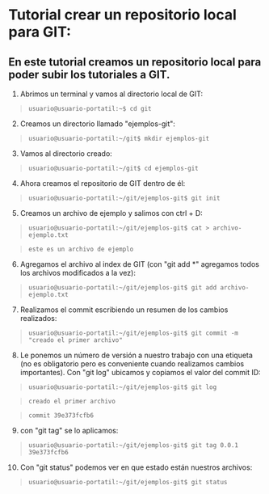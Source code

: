 # Tutorial crear un repositorio local para GIT:

## En este tutorial creamos un repositorio local para poder subir los tutoriales a GIT.

1. Abrimos un terminal y vamos al directorio local de GIT:

> `usuario@usuario-portatil:~$ cd git`

2. Creamos un directorio llamado "ejemplos-git":

> `usuario@usuario-portatil:~/git$ mkdir ejemplos-git`

3. Vamos al directorio creado:

> `usuario@usuario-portatil:~/git$ cd ejemplos-git`

4. Ahora creamos el repositorio de GIT dentro de él:

> `usuario@usuario-portatil:~/git/ejemplos-git$ git init`

5. Creamos un archivo de ejemplo y salimos con ctrl + D:

> `usuario@usuario-portatil:~/git/ejemplos-git$ cat > archivo-ejemplo.txt`

> `este es un archivo de ejemplo`


6. Agregamos el archivo al index de GIT (con "git add *" agregamos todos los archivos modificados a la vez):

> `usuario@usuario-portatil:~/git/ejemplos-git$ git add archivo-ejemplo.txt`

7. Realizamos el commit escribiendo un resumen de los cambios realizados:

> `usuario@usuario-portatil:~/git/ejemplos-git$ git commit -m "creado el primer archivo"`

8. Le ponemos un número de versión a nuestro trabajo con una etiqueta (no es obligatorio pero es conveniente cuando realizamos cambios importantes). Con "git log" ubicamos y copiamos el valor del commit ID:

> `usuario@usuario-portatil:~/git/ejemplos-git$ git log`

> `creado el primer archivo`

> `commit 39e373fcfb6`

9. con "git tag" se lo aplicamos:

> `usuario@usuario-portatil:~/git/ejemplos-git$ git tag 0.0.1 39e373fcfb6`

10. Con "git status" podemos ver en que estado están nuestros archivos:

> `usuario@usuario-portatil:~/git/ejemplos-git$ git status`



